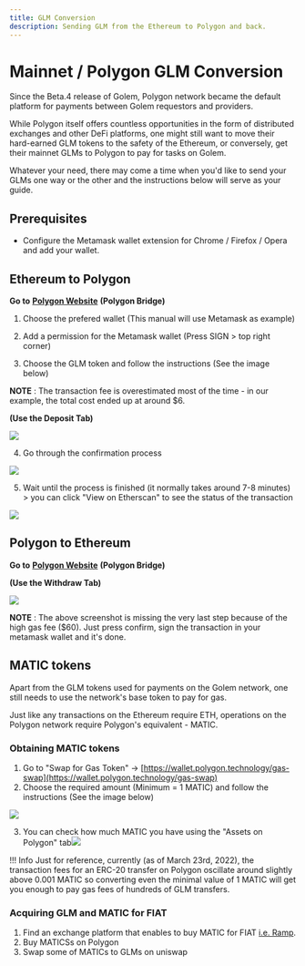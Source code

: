 ```yaml
---
title: GLM Conversion
description: Sending GLM from the Ethereum to Polygon and back.
---
```


# Mainnet / Polygon GLM Conversion

Since the Beta.4 release of Golem, Polygon network became the default platform for payments between Golem requestors and providers.

While Polygon itself offers countless opportunities in the form of distributed exchanges and other DeFi platforms, one might still want to move their hard-earned GLM tokens to the safety of the Ethereum, or conversely, get their mainnet GLMs to Polygon to pay for tasks on Golem.

Whatever your need, there may come a time when you'd like to send your GLMs one way or the other and the instructions below will serve as your guide.

## Prerequisites

* Configure the Metamask wallet extension for Chrome / Firefox / Opera and add your wallet.   


## Ethereum to Polygon

**Go to** [**Polygon Website**](https://wallet.polygon.technology/login?next=%2Fbridge) **(Polygon Bridge)**

1. Choose the prefered wallet (This manual will use Metamask as example)

2. Add a permission for the Metamask wallet (Press SIGN > top right corner)

3. Choose the GLM token and follow the instructions (See the image below)

**NOTE** : The transaction fee is overestimated most of the time - in our example, the total cost ended up at around $6.

**(Use the Deposit Tab)**

![](missing_png_deposit.png)

4. Go through the confirmation process

![](missing_png_confirmation.png)

5. Wait until the process is finished (it normally takes around 7-8 minutes) > you can click "View on Etherscan" to see the status of the transaction

![](missing_png_etherscan.png)

## Polygon to Ethereum

**Go to** [**Polygon Website**](https://wallet.polygon.technology/login?next=%2Fbridge) **(Polygon Bridge)**

**(Use the Withdraw Tab)**

![](](missing_png_withdraw.png))

**NOTE** : The above screenshot is missing the very last step because of the high gas fee ($60). Just press confirm, sign the transaction in your metamask wallet and it's done.

## MATIC tokens

Apart from the GLM tokens used for payments on the Golem network, one still needs to use the network's base token to pay for gas.

Just like any transactions on the Ethereum require ETH, operations on the Polygon network require Polygon's equivalent - MATIC.

### Obtaining MATIC tokens

1. Go to "Swap for Gas Token" -> [https://wallet.polygon.technology/gas-swap](https://wallet.polygon.technology/gas-swap)
2. Choose the required amount (Minimum = 1 MATIC) and follow the instructions (See the image below)

![](](missing_png_swap_1.png))

3. You can check how much MATIC you have using the "Assets on Polygon" tab![](](missing_png_swap_2.png))

!!! Info
Just for reference, currently (as of March 23rd, 2022), the transaction fees for an ERC-20 transfer on Polygon oscillate around slightly above 0.001 MATIC so converting even the minimal value of 1 MATIC will get you enough to pay gas fees of hundreds of GLM transfers.



### Acquiring GLM and MATIC for FIAT

1. Find an exchange platform that enables to buy MATIC for FIAT [i.e. Ramp](https://ramp.network/).
2. Buy MATICSs on Polygon
3. Swap some of MATICs to GLMs on uniswap